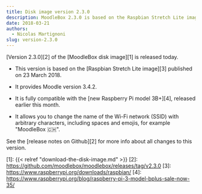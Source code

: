 ```yaml
---
title: Disk image version 2.3.0
description: MoodleBox 2.3.0 is based on the Raspbian Stretch Lite image of 2018-03-13 and Moodle 3.4.2. It supports the new Raspberry Pi 3B+.
date: 2018-03-21
authors:
  - Nicolas Martignoni
slug: version-2.3.0
---
```


[Version 2.3.0][2] of the [MoodleBox disk image][1] is released today.

- This version is based on the [Raspbian Stretch Lite image][3] published on 23 March 2018.

- It provides Moodle version 3.4.2.

- It is fully compatible with the [new Raspberry Pi model 3B+][4], released earlier this month.

- It allows you to change the name of the Wi-Fi network (SSID) with arbitrary characters, including spaces and emojis, for example "MoodleBox 🇨🇭".

See the [release notes on Github][2] for more info about all changes to this version.

 [1]: {{< relref "download-the-disk-image.md" >}}
 [2]: https://github.com/moodlebox/moodlebox/releases/tag/v2.3.0
 [3]: https://www.raspberrypi.org/downloads/raspbian/
 [4]: https://www.raspberrypi.org/blog/raspberry-pi-3-model-bplus-sale-now-35/

